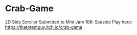# Crab-Game
2D Side Scroller
Submitted to Mini Jam 108: Seaside
Play here: https://thetotemguy.itch.io/crab-game
